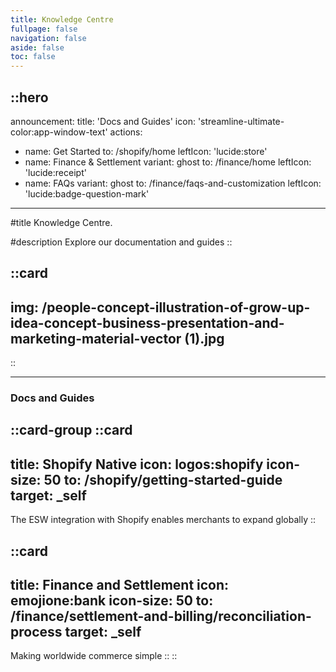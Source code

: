 ```yaml
---
title: Knowledge Centre
fullpage: false
navigation: false
aside: false
toc: false
---
```


::hero
---
announcement:
  title: 'Docs and Guides'
  icon: 'streamline-ultimate-color:app-window-text'
actions:
  - name: Get Started
    to: /shopify/home
    leftIcon: 'lucide:store'
  - name: Finance & Settlement
    variant: ghost
    to: /finance/home
    leftIcon: 'lucide:receipt'
  - name: FAQs
    variant: ghost
    to: /finance/faqs-and-customization
    leftIcon: 'lucide:badge-question-mark'
---

#title
Knowledge Centre.

#description
Explore our documentation and guides
::

::card
---
img: /people-concept-illustration-of-grow-up-idea-concept-business-presentation-and-marketing-material-vector (1).jpg
---
::

---

### Docs and Guides

::card-group
  ::card
  ---
  title: Shopify Native
  icon: logos:shopify
  icon-size: 50
  to: /shopify/getting-started-guide
  target: _self
  ---
  The ESW integration with Shopify enables merchants to expand globally
  ::

  ::card
  ---
  title: Finance and Settlement
  icon: emojione:bank
  icon-size: 50
  to: /finance/settlement-and-billing/reconciliation-process
  target: _self
  ---
  Making worldwide commerce simple
  ::
::

